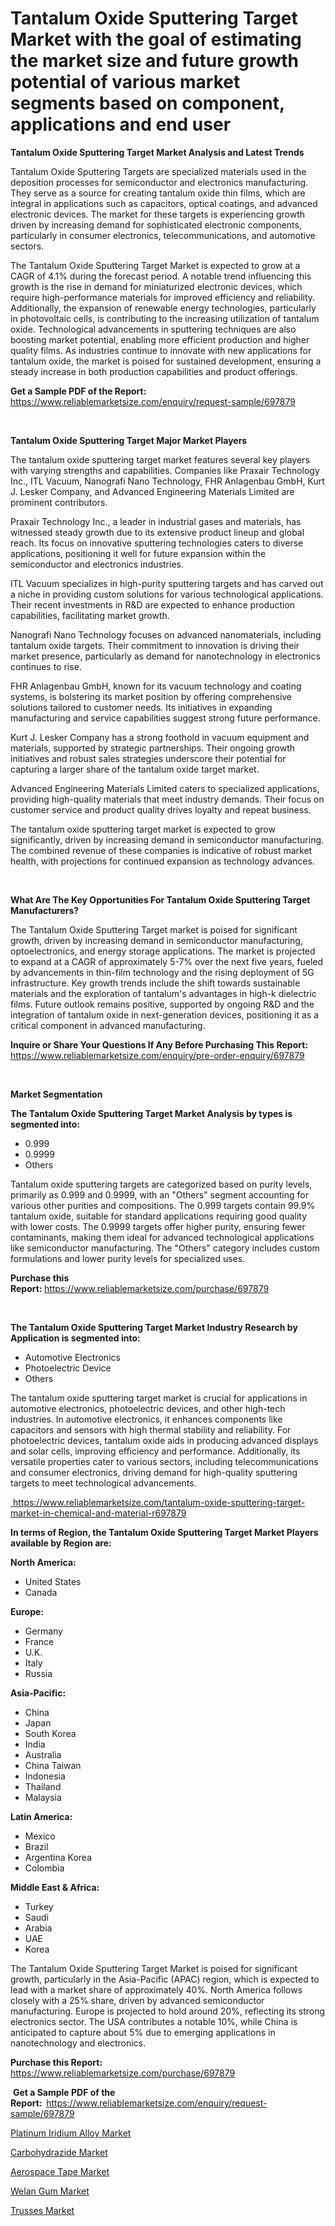 <p><h1>Tantalum Oxide Sputtering Target Market with the goal of estimating the market size and future growth potential of various market segments based on component, applications and end user</h1></p><p><strong>Tantalum Oxide Sputtering Target Market Analysis and Latest Trends</strong></p>
<p><p>Tantalum Oxide Sputtering Targets are specialized materials used in the deposition processes for semiconductor and electronics manufacturing. They serve as a source for creating tantalum oxide thin films, which are integral in applications such as capacitors, optical coatings, and advanced electronic devices. The market for these targets is experiencing growth driven by increasing demand for sophisticated electronic components, particularly in consumer electronics, telecommunications, and automotive sectors.</p><p>The Tantalum Oxide Sputtering Target Market is expected to grow at a CAGR of 4.1% during the forecast period. A notable trend influencing this growth is the rise in demand for miniaturized electronic devices, which require high-performance materials for improved efficiency and reliability. Additionally, the expansion of renewable energy technologies, particularly in photovoltaic cells, is contributing to the increasing utilization of tantalum oxide. Technological advancements in sputtering techniques are also boosting market potential, enabling more efficient production and higher quality films. As industries continue to innovate with new applications for tantalum oxide, the market is poised for sustained development, ensuring a steady increase in both production capabilities and product offerings.</p></p>
<p><strong>Get a Sample PDF of the Report:&nbsp;</strong> <a href="https://www.reliablemarketsize.com/enquiry/request-sample/697879?utm_campaign=1845&utm_medium=2&utm_source=Github&utm_content=ia&utm_term=10122024&utm_id=tantalum-oxide-sputtering-target">https://www.reliablemarketsize.com/enquiry/request-sample/697879</a></p>
<p>&nbsp;</p>
<p><strong>Tantalum Oxide Sputtering Target Major Market Players</strong></p>
<p><p>The tantalum oxide sputtering target market features several key players with varying strengths and capabilities. Companies like Praxair Technology Inc., ITL Vacuum, Nanografi Nano Technology, FHR Anlagenbau GmbH, Kurt J. Lesker Company, and Advanced Engineering Materials Limited are prominent contributors.</p><p>Praxair Technology Inc., a leader in industrial gases and materials, has witnessed steady growth due to its extensive product lineup and global reach. Its focus on innovative sputtering technologies caters to diverse applications, positioning it well for future expansion within the semiconductor and electronics industries.</p><p>ITL Vacuum specializes in high-purity sputtering targets and has carved out a niche in providing custom solutions for various technological applications. Their recent investments in R&D are expected to enhance production capabilities, facilitating market growth.</p><p>Nanografi Nano Technology focuses on advanced nanomaterials, including tantalum oxide targets. Their commitment to innovation is driving their market presence, particularly as demand for nanotechnology in electronics continues to rise.</p><p>FHR Anlagenbau GmbH, known for its vacuum technology and coating systems, is bolstering its market position by offering comprehensive solutions tailored to customer needs. Its initiatives in expanding manufacturing and service capabilities suggest strong future performance.</p><p>Kurt J. Lesker Company has a strong foothold in vacuum equipment and materials, supported by strategic partnerships. Their ongoing growth initiatives and robust sales strategies underscore their potential for capturing a larger share of the tantalum oxide target market.</p><p>Advanced Engineering Materials Limited caters to specialized applications, providing high-quality materials that meet industry demands. Their focus on customer service and product quality drives loyalty and repeat business.</p><p>The tantalum oxide sputtering target market is expected to grow significantly, driven by increasing demand in semiconductor manufacturing. The combined revenue of these companies is indicative of robust market health, with projections for continued expansion as technology advances.</p></p>
<p>&nbsp;</p>
<p><strong>What Are The Key Opportunities For Tantalum Oxide Sputtering Target Manufacturers?</strong></p>
<p><p>The Tantalum Oxide Sputtering Target market is poised for significant growth, driven by increasing demand in semiconductor manufacturing, optoelectronics, and energy storage applications. The market is projected to expand at a CAGR of approximately 5-7% over the next five years, fueled by advancements in thin-film technology and the rising deployment of 5G infrastructure. Key growth trends include the shift towards sustainable materials and the exploration of tantalum's advantages in high-k dielectric films. Future outlook remains positive, supported by ongoing R&D and the integration of tantalum oxide in next-generation devices, positioning it as a critical component in advanced manufacturing.</p></p>
<p><strong>Inquire or Share Your Questions If Any Before Purchasing This Report:</strong> <a href="https://www.reliablemarketsize.com/enquiry/pre-order-enquiry/697879?utm_campaign=1845&utm_medium=2&utm_source=Github&utm_content=ia&utm_term=10122024&utm_id=tantalum-oxide-sputtering-target">https://www.reliablemarketsize.com/enquiry/pre-order-enquiry/697879</a></p>
<p>&nbsp;</p>
<p><strong>Market Segmentation</strong></p>
<p><strong>The Tantalum Oxide Sputtering Target Market Analysis by types is segmented into:</strong></p>
<p><ul><li>0.999</li><li>0.9999</li><li>Others</li></ul></p>
<p><p>Tantalum oxide sputtering targets are categorized based on purity levels, primarily as 0.999 and 0.9999, with an "Others" segment accounting for various other purities and compositions. The 0.999 targets contain 99.9% tantalum oxide, suitable for standard applications requiring good quality with lower costs. The 0.9999 targets offer higher purity, ensuring fewer contaminants, making them ideal for advanced technological applications like semiconductor manufacturing. The "Others" category includes custom formulations and lower purity levels for specialized uses.</p></p>
<p><strong>Purchase this Report:&nbsp;</strong><a href="https://www.reliablemarketsize.com/purchase/697879?utm_campaign=1845&utm_medium=2&utm_source=Github&utm_content=ia&utm_term=10122024&utm_id=tantalum-oxide-sputtering-target">https://www.reliablemarketsize.com/purchase/697879</a></p>
<p>&nbsp;</p>
<p><strong>The Tantalum Oxide Sputtering Target Market Industry Research by Application is segmented into:</strong></p>
<p><ul><li>Automotive Electronics</li><li>Photoelectric Device</li><li>Others</li></ul></p>
<p><p>The tantalum oxide sputtering target market is crucial for applications in automotive electronics, photoelectric devices, and other high-tech industries. In automotive electronics, it enhances components like capacitors and sensors with high thermal stability and reliability. For photoelectric devices, tantalum oxide aids in producing advanced displays and solar cells, improving efficiency and performance. Additionally, its versatile properties cater to various sectors, including telecommunications and consumer electronics, driving demand for high-quality sputtering targets to meet technological advancements.</p></p>
<p><a href="https://www.reliablemarketsize.com/tantalum-oxide-sputtering-target-market-in-chemical-and-material-r697879?utm_campaign=1845&utm_medium=2&utm_source=Github&utm_content=ia&utm_term=10122024&utm_id=tantalum-oxide-sputtering-target">&nbsp;https://www.reliablemarketsize.com/tantalum-oxide-sputtering-target-market-in-chemical-and-material-r697879</a></p>
<p><strong>In terms of Region, the Tantalum Oxide Sputtering Target Market Players available by Region are:</strong></p>
<p>
    <p> <strong> North America: </strong>
        <ul>
            <li>United States</li>
            <li>Canada</li>
        </ul>
        </p> 
    <p> <strong> Europe: </strong>
        <ul>
            <li>Germany</li>
            <li>France</li>
            <li>U.K.</li>
            <li>Italy</li>
            <li>Russia</li>
        </ul>
        </p> 
    <p> <strong> Asia-Pacific: </strong>
        <ul>
            <li>China</li>
            <li>Japan</li>
            <li>South Korea</li>
            <li>India</li>
            <li>Australia</li>
            <li>China Taiwan</li>
            <li>Indonesia</li>
            <li>Thailand</li>
            <li>Malaysia</li>
        </ul>
        </p> 
    <p> <strong> Latin America: </strong>
        <ul>
            <li>Mexico</li>
            <li>Brazil</li>
            <li>Argentina Korea</li>
            <li>Colombia</li>
        </ul>
        </p> 
    <p> <strong> Middle East & Africa: </strong>
        <ul>
            <li>Turkey</li>
            <li>Saudi</li>
            <li>Arabia</li>
            <li>UAE</li>
            <li>Korea</li>
        </ul>
    </p>
    </p>
<p><p>The Tantalum Oxide Sputtering Target Market is poised for significant growth, particularly in the Asia-Pacific (APAC) region, which is expected to lead with a market share of approximately 40%. North America follows closely with a 25% share, driven by advanced semiconductor manufacturing. Europe is projected to hold around 20%, reflecting its strong electronics sector. The USA contributes a notable 10%, while China is anticipated to capture about 5% due to emerging applications in nanotechnology and electronics.</p></p>
<p><strong>Purchase this Report: </strong><a href="https://www.reliablemarketsize.com/purchase/697879?utm_campaign=1845&utm_medium=2&utm_source=Github&utm_content=ia&utm_term=10122024&utm_id=tantalum-oxide-sputtering-target">https://www.reliablemarketsize.com/purchase/697879</a></p>
<p>&nbsp;<strong>Get a Sample PDF of the Report:&nbsp;&nbsp;</strong><a href="https://www.reliablemarketsize.com/enquiry/request-sample/697879?utm_campaign=1845&utm_medium=2&utm_source=Github&utm_content=ia&utm_term=10122024&utm_id=tantalum-oxide-sputtering-target">https://www.reliablemarketsize.com/enquiry/request-sample/697879</a></p>
<p><strong></strong></p>
<p><p><a href="https://www.linkedin.com/pulse/th-score-market-0ptye?utm_campaign=1845&utm_medium=2&utm_source=Github&utm_content=ia&utm_term=10122024&utm_id=tantalum-oxide-sputtering-target">Platinum Iridium Alloy Market</a></p><p><a href="https://www.linkedin.com/pulse/futur-trend-quest-sl8ue?utm_campaign=1845&utm_medium=2&utm_source=Github&utm_content=ia&utm_term=10122024&utm_id=tantalum-oxide-sputtering-target">Carbohydrazide Market</a></p><p><a href="https://www.linkedin.com/pulse/th-score-market-0ptye?utm_campaign=1845&utm_medium=2&utm_source=Github&utm_content=ia&utm_term=10122024&utm_id=tantalum-oxide-sputtering-target">Aerospace Tape Market</a></p><p><a href="https://www.linkedin.com/pulse/th-score-market-0ptye?utm_campaign=1845&utm_medium=2&utm_source=Github&utm_content=ia&utm_term=10122024&utm_id=tantalum-oxide-sputtering-target">Welan Gum Market</a></p><p><a href="https://www.linkedin.com/pulse/th-score-market-0ptye?utm_campaign=1845&utm_medium=2&utm_source=Github&utm_content=ia&utm_term=10122024&utm_id=tantalum-oxide-sputtering-target">Trusses Market</a></p></p>